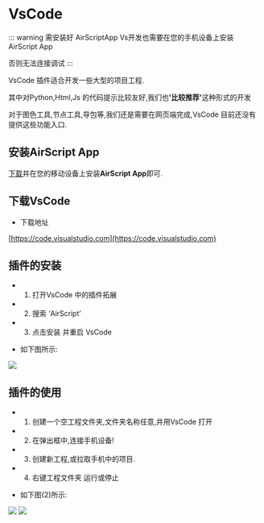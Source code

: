 # VsCode


::: warning 需安装好 AirScriptApp
Vs开发也需要在您的手机设备上安装 AirScript App

否则无法连接调试
:::

VsCode 插件适合开发一些大型的项目工程.

其中对Python,Html,Js 的代码提示比较友好,我们也<b>'比较推荐'</b>这种形式的开发


对于图色工具,节点工具,导包等,我们还是需要在网页端完成,VsCode 目前还没有提供这些功能入口.

## 安装AirScript App
[下载](http://py.airscript.cn/getApk)并在您的移动设备上安装<b>AirScript App</b>即可.

## 下载VsCode

- 下载地址
 
[https://code.visualstudio.com](https://code.visualstudio.com)


## 插件的安装

- 1. 打开VsCode 中的插件拓展
- 2. 搜索 ‘AirScript’
- 3. 点击安装 并重启 VsCode

- 如下图所示:

<img src="https://airscript.oss-cn-hangzhou.aliyuncs.com/res/img/doc/doc_vscode_install_plug.jpg">

## 插件的使用

- 1. 创建一个空工程文件夹,文件夹名称任意,并用VsCode 打开

- 2. 在弹出框中,连接手机设备!

- 3. 创建新工程,或拉取手机中的项目.

- 4. 右键工程文件夹 运行或停止

- 如下图(2)所示:
 

 <img src ="https://airscript.oss-cn-hangzhou.aliyuncs.com/res/img/doc/doc_vscode_plug_conn.jpg">


 <img src ="https://airscript.oss-cn-hangzhou.aliyuncs.com/res/img/doc/doc_vscode_plug_menu.jpg">
